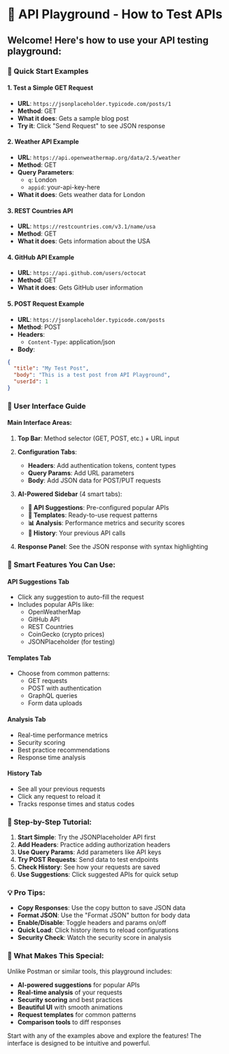# 🚀 API Playground - How to Test APIs

## Welcome! Here's how to use your API testing playground:

### 🎯 Quick Start Examples

#### 1. **Test a Simple GET Request**
- **URL**: `https://jsonplaceholder.typicode.com/posts/1`
- **Method**: GET
- **What it does**: Gets a sample blog post
- **Try it**: Click "Send Request" to see JSON response

#### 2. **Weather API Example**
- **URL**: `https://api.openweathermap.org/data/2.5/weather`
- **Method**: GET
- **Query Parameters**:
  - `q`: London
  - `appid`: your-api-key-here
- **What it does**: Gets weather data for London

#### 3. **REST Countries API**
- **URL**: `https://restcountries.com/v3.1/name/usa`
- **Method**: GET
- **What it does**: Gets information about the USA

#### 4. **GitHub API Example**
- **URL**: `https://api.github.com/users/octocat`
- **Method**: GET
- **What it does**: Gets GitHub user information

#### 5. **POST Request Example**
- **URL**: `https://jsonplaceholder.typicode.com/posts`
- **Method**: POST
- **Headers**:
  - `Content-Type`: application/json
- **Body**:
```json
{
  "title": "My Test Post",
  "body": "This is a test post from API Playground",
  "userId": 1
}
```

### 🎨 User Interface Guide

#### **Main Interface Areas:**

1. **Top Bar**: Method selector (GET, POST, etc.) + URL input
2. **Configuration Tabs**:
   - **Headers**: Add authentication tokens, content types
   - **Query Params**: Add URL parameters
   - **Body**: Add JSON data for POST/PUT requests

3. **AI-Powered Sidebar** (4 smart tabs):
   - **🌟 API Suggestions**: Pre-configured popular APIs
   - **📖 Templates**: Ready-to-use request patterns
   - **📊 Analysis**: Performance metrics and security scores
   - **📝 History**: Your previous API calls

4. **Response Panel**: See the JSON response with syntax highlighting

### 🤖 Smart Features You Can Use:

#### **API Suggestions Tab**
- Click any suggestion to auto-fill the request
- Includes popular APIs like:
  - OpenWeatherMap
  - GitHub API
  - REST Countries
  - CoinGecko (crypto prices)
  - JSONPlaceholder (for testing)

#### **Templates Tab**
- Choose from common patterns:
  - GET requests
  - POST with authentication
  - GraphQL queries
  - Form data uploads

#### **Analysis Tab**
- Real-time performance metrics
- Security scoring
- Best practice recommendations
- Response time analysis

#### **History Tab**
- See all your previous requests
- Click any request to reload it
- Tracks response times and status codes

### 🔧 Step-by-Step Tutorial:

1. **Start Simple**: Try the JSONPlaceholder API first
2. **Add Headers**: Practice adding authorization headers
3. **Use Query Params**: Add parameters like API keys
4. **Try POST Requests**: Send data to test endpoints
5. **Check History**: See how your requests are saved
6. **Use Suggestions**: Click suggested APIs for quick setup

### 💡 Pro Tips:

- **Copy Responses**: Use the copy button to save JSON data
- **Format JSON**: Use the "Format JSON" button for body data
- **Enable/Disable**: Toggle headers and params on/off
- **Quick Load**: Click history items to reload configurations
- **Security Check**: Watch the security score in analysis

### 🌟 What Makes This Special:

Unlike Postman or similar tools, this playground includes:
- **AI-powered suggestions** for popular APIs
- **Real-time analysis** of your requests
- **Security scoring** and best practices
- **Beautiful UI** with smooth animations
- **Request templates** for common patterns
- **Comparison tools** to diff responses

Start with any of the examples above and explore the features! The interface is designed to be intuitive and powerful.